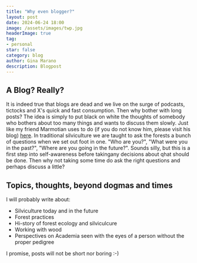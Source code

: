 ```yaml
---
title: "Why even blogger?"
layout: post
date: 2024-06-24 18:00
image: /assets/images/twp.jpg
headerImage: true
tag:
- personal
star: false
category: blog
author: Gina Marano
description: Blogpost
---
```


## A Blog? Really?

It is indeed true that blogs are dead and we live on the surge of podcasts, tictocks and X's quick and fast consumption. Then why bother with long posts?
The idea is simply to put black on white the thoughts of somebody who bothers about too many things and wants to discuss them slowly. Just like my friend Marmotian uses to do (if you do not know him, please visit his blog) [here](https://marmotian.com/).
In traditional silviculture we are taught to ask the forests a bunch of questions when we set out foot in one. "Who are you?", "What were you in the past?", "Where are you going in the future?". Sounds silly, but this is a first step into self-awareness before takingany decisions about qhat should be done.
Then why not taking some time do ask the right questions and perhaps discuss a little?

## Topics, thoughts, beyond dogmas and times 

I will probably write about:

- Silviculture today and in the future
- Forest practices
- Hi-story of forest ecology and silviculcure
- Working with wood
- Perspectives on Academia seen with the eyes of a person without the proper pedigree


I promise, posts will not be short nor boring :-)



